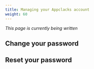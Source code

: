 ```yaml
---
title: Managing your Appclacks account
weight: 60
---
```


*This page is currently being written*

## Change your password


## Reset your password
